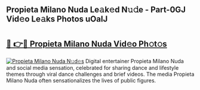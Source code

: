 ## Propieta Milano Nuda Le𝚊k𝚎d N𝚞𝚍e - Part-0GJ Vid𝚎o Le𝚊ks Photos uOalJ

# <h2><a href="http://fbcp5b7.evod.top/?m=Propieta+Milano+Nuda">🔗 👉🔴 Propieta Milano Nuda Vid𝚎o Ph𝚘t𝚘s</a></h2>

[![Propieta Milano Nuda N𝚞d𝚎s](https://i.imgur.com/8V9OHl7.gif)](http://fbcp5b7.evod.top/?m=Propieta+Milano+Nuda)
Digital entertainer Propieta Milano Nuda and social media sensation, celebrated for sharing dance and lifestyle themes through viral dance challenges and brief videos. The media Propieta Milano Nuda often sensationalizes the lives of public figures. 
